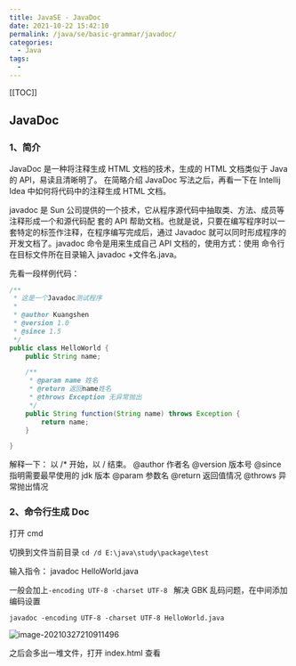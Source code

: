 ```yaml
---
title: JavaSE - JavaDoc
date: 2021-10-22 15:42:10
permalink: /java/se/basic-grammar/javadoc/
categories:
  - Java
tags:
  -
---
```


[[TOC]]

## JavaDoc

### 1、简介

JavaDoc 是一种将注释生成 HTML 文档的技术，生成的 HTML 文档类似于 Java 的 API，易读且清晰明了。 在简略介绍 JavaDoc 写法之后，再看一下在 Intellij Idea 中如何将代码中的注释生成 HTML 文档。

javadoc 是 Sun 公司提供的一个技术，它从程序源代码中抽取类、方法、成员等注释形成一个和源代码配 套的 API 帮助文档。也就是说，只要在编写程序时以一套特定的标签作注释，在程序编写完成后，通过 Javadoc 就可以同时形成程序的开发文档了。javadoc 命令是用来生成自己 API 文档的，使用方式：使用 命令行在目标文件所在目录输入 javadoc +文件名.java。

先看一段样例代码：

```java
/**
 * 这是一个Javadoc测试程序
 *
 * @author Kuangshen
 * @version 1.0
 * @since 1.5
 */
public class HelloWorld {
    public String name;

    /**
     * @param name 姓名
     * @return 返回name姓名
     * @throws Exception 无异常抛出
     */
    public String function(String name) throws Exception {
        return name;
    }

}
```

解释一下：
以 /\* 开始，以 / 结束。
@author 作者名
@version 版本号
@since 指明需要最早使用的 jdk 版本
@param 参数名
@return 返回值情况
@throws 异常抛出情况

### 2、命令行生成 Doc

打开 cmd

切换到文件当前目录 `cd /d E:\java\study\package\test`

输入指令： javadoc HelloWorld.java

一般会加上`-encoding UTF-8 -charset UTF-8 ` 解决 GBK 乱码问题，在中间添加编码设置

```
javadoc -encoding UTF-8 -charset UTF-8 HelloWorld.java
```

![image-20210327210911496](https://cdn.jsdelivr.net/gh/oddfar/static/img/JavaSE-基础语法.assets/image-20210327210911496.png)

之后会多出一堆文件，打开 index.html 查看
